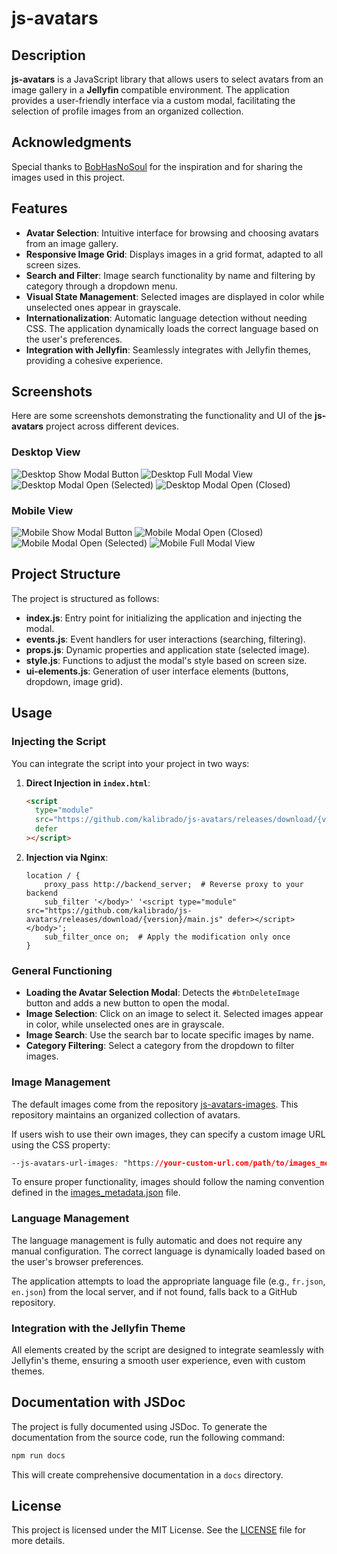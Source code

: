 # js-avatars

## Description

**js-avatars** is a JavaScript library that allows users to select avatars from an image gallery in a **Jellyfin** compatible environment. The application provides a user-friendly interface via a custom modal, facilitating the selection of profile images from an organized collection.

## Acknowledgments

Special thanks to [BobHasNoSoul](https://github.com/BobHasNoSoul/jellyfin-avatars.git) for the inspiration and for sharing the images used in this project.

## Features

- **Avatar Selection**: Intuitive interface for browsing and choosing avatars from an image gallery.
- **Responsive Image Grid**: Displays images in a grid format, adapted to all screen sizes.
- **Search and Filter**: Image search functionality by name and filtering by category through a dropdown menu.
- **Visual State Management**: Selected images are displayed in color while unselected ones appear in grayscale.
- **Internationalization**: Automatic language detection without needing CSS. The application dynamically loads the correct language based on the user's preferences.
- **Integration with Jellyfin**: Seamlessly integrates with Jellyfin themes, providing a cohesive experience.

## Screenshots

Here are some screenshots demonstrating the functionality and UI of the **js-avatars** project across different devices.

### Desktop View
  ![Desktop Show Modal Button](./screenshot/desktop-show-btn-modal.png)
  ![Desktop Full Modal View](./screenshot/desktop-show-modal.png)
  ![Desktop Modal Open (Selected)](./screenshot/desktop-show-modal-open-seleted.png)
  ![Desktop Modal Open (Closed)](./screenshot/desktop-show-modal-open-closed.png)

### Mobile View
  ![Mobile Show Modal Button](./screenshot/mobil-show-btn-modal.png)
  ![Mobile Modal Open (Closed)](./screenshot/mobil-show-modal.png)
  ![Mobile Modal Open (Selected)](./screenshot/mobil-show-modal-open-seleted.png)
  ![Mobile Full Modal View](./screenshot/mobil-show-modal-open-closed.png)

## Project Structure

The project is structured as follows:

- **index.js**: Entry point for initializing the application and injecting the modal.
- **events.js**: Event handlers for user interactions (searching, filtering).
- **props.js**: Dynamic properties and application state (selected image).
- **style.js**: Functions to adjust the modal's style based on screen size.
- **ui-elements.js**: Generation of user interface elements (buttons, dropdown, image grid).

## Usage

### Injecting the Script

You can integrate the script into your project in two ways:

1. **Direct Injection in `index.html`**:

   ```html
   <script
     type="module"
     src="https://github.com/kalibrado/js-avatars/releases/download/{version}/main.js"
     defer
   ></script>
   ```

2. **Injection via Nginx**:

   ```nginx
   location / {
       proxy_pass http://backend_server;  # Reverse proxy to your backend
       sub_filter '</body>' '<script type="module" src="https://github.com/kalibrado/js-avatars/releases/download/{version}/main.js" defer></script></body>';
       sub_filter_once on;  # Apply the modification only once
   }
   ```

### General Functioning

- **Loading the Avatar Selection Modal**: Detects the `#btnDeleteImage` button and adds a new button to open the modal.
- **Image Selection**: Click on an image to select it. Selected images appear in color, while unselected ones are in grayscale.
- **Image Search**: Use the search bar to locate specific images by name.
- **Category Filtering**: Select a category from the dropdown to filter images.

### Image Management

The default images come from the repository [js-avatars-images](https://github.com/kalibrado/js-avatars-images). This repository maintains an organized collection of avatars.

If users wish to use their own images, they can specify a custom image URL using the CSS property:

```css
--js-avatars-url-images: "https://your-custom-url.com/path/to/images_metadata.json";
```

To ensure proper functionality, images should follow the naming convention defined in the [images_metadata.json](https://github.com/kalibrado/js-avatars-images/blob/main/images_metadata.json) file.

### Language Management

The language management is fully automatic and does not require any manual configuration. The correct language is dynamically loaded based on the user's browser preferences.

The application attempts to load the appropriate language file (e.g., `fr.json`, `en.json`) from the local server, and if not found, falls back to a GitHub repository.

### Integration with the Jellyfin Theme

All elements created by the script are designed to integrate seamlessly with Jellyfin's theme, ensuring a smooth user experience, even with custom themes.

## Documentation with JSDoc

The project is fully documented using JSDoc. To generate the documentation from the source code, run the following command:

```bash
npm run docs
```

This will create comprehensive documentation in a `docs` directory.

## License

This project is licensed under the MIT License. See the [LICENSE](LICENSE) file for more details.

